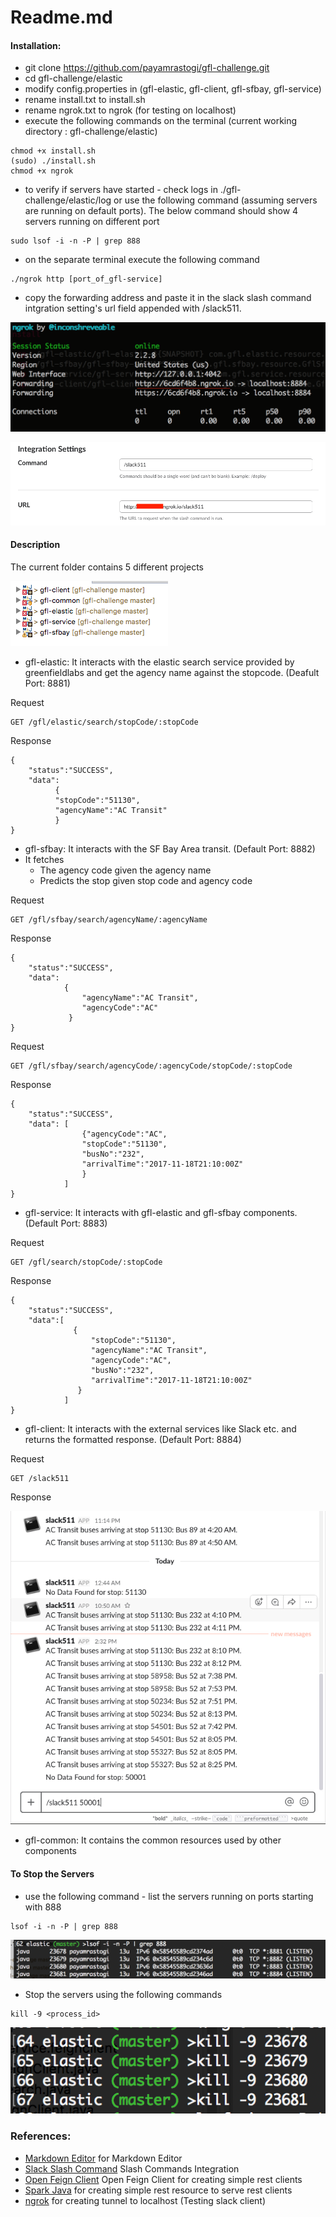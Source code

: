 # Readme.md

#### Installation:

 * git clone https://github.com/payamrastogi/gfl-challenge.git
 * cd gfl-challenge/elastic
 * modify config.properties in (gfl-elastic, gfl-client, gfl-sfbay, gfl-service)
 * rename install.txt to install.sh
 * rename ngrok.txt to ngrok (for testing on localhost)
 * execute the following commands on the terminal (current working directory : gfl-challenge/elastic)
```
chmod +x install.sh
(sudo) ./install.sh
chmod +x ngrok
```

* to verify if servers have started - check logs in ./gfl-challenge/elastic/log or use the following command (assuming servers are running on default ports).  The below command should show 4 servers running on different port

```
sudo lsof -i -n -P | grep 888
```

 * on the separate terminal execute the following command
 ``` 
 ./ngrok http [port_of_gfl-service]
 ```
 * copy the forwarding address and paste it in the slack slash command intgration setting's url field appended with /slack511.

![ngrok](https://github.com/payamrastogi/gfl-challenge/blob/master/elastic/screenshots/Screenshot%202017-11-18%2015.13.18.png "ngrok")

![slack slash command](https://github.com/payamrastogi/gfl-challenge/blob/master/elastic/screenshots/Screenshot%202017-11-18%2015.14.35.png "slash command")


#### Description

The current folder contains 5 different projects

![components](https://github.com/payamrastogi/gfl-challenge/blob/master/elastic/screenshots/Screenshot%202017-11-18%2015.17.54.png "components")

* gfl-elastic:  It interacts with the  elastic search service provided by greenfieldlabs and get the agency name against the stopcode. (Deafult Port: 8881)

Request
```
GET /gfl/elastic/search/stopCode/:stopCode
```
Response
```
{
	"status":"SUCCESS",
	"data":
          {
          "stopCode":"51130",
          "agencyName":"AC Transit"
          }
}
```

* gfl-sfbay: It interacts with the SF Bay Area transit. (Default Port: 8882)
* It fetches 
   - The agency code given the agency name
   - Predicts the stop given stop code and agency code

Request

```
GET /gfl/sfbay/search/agencyName/:agencyName
```
Response
```
{
	"status":"SUCCESS",
    "data":
    		{
    			"agencyName":"AC Transit",
                "agencyCode":"AC"
             }
}
```

Request
```
GET /gfl/sfbay/search/agencyCode/:agencyCode/stopCode/:stopCode
```

Response
```
{
	"status":"SUCCESS",
    "data":	[
    			{"agencyCode":"AC",
                "stopCode":"51130",
                "busNo":"232",
                "arrivalTime":"2017-11-18T21:10:00Z"
                }
            ]
}
```

* gfl-service: It interacts with gfl-elastic and gfl-sfbay components. (Default Port: 8883)

Request
```
GET /gfl/search/stopCode/:stopCode
```

Response
```
{
	"status":"SUCCESS",
    "data":[
              {
                  "stopCode":"51130",
                  "agencyName":"AC Transit",
                  "agencyCode":"AC",
                  "busNo":"232",
                  "arrivalTime":"2017-11-18T21:10:00Z"
               }
            ]
}
```
* gfl-client: It interacts with the external services like Slack etc. and returns the formatted response. (Default Port: 8884)

Request
```
GET /slack511
```

Response

![response to slack](https://github.com/payamrastogi/gfl-challenge/blob/master/elastic/screenshots/Screenshot%202017-11-18%2014.49.52.png "response")

* gfl-common: It contains the common resources used by other components

#### To Stop the Servers
* use the following command - list the servers running on ports starting with 888 
```
lsof -i -n -P | grep 888

```
![list server running on port](https://github.com/payamrastogi/gfl-challenge/blob/master/elastic/screenshots/Screenshot%202017-11-18%2016.24.27.png "list servers")

* Stop the servers using the following commands

```
kill -9 <process_id>
```
![kill servers](https://github.com/payamrastogi/gfl-challenge/blob/master/elastic/screenshots/Screenshot%202017-11-18%2016.24.50.png "kill servers")

### References:

 * [Markdown Editor](https://jbt.github.io/markdown-editor/) for Markdown Editor
 * [Slack Slash Command](https://api.slack.com/slash-commands) Slash Commands Integration
 * [Open Feign Client](https://github.com/OpenFeign/feign) Open Feign Client for creating simple rest clients
 * [Spark Java](http://sparkjava.com) for creating simple rest resource to serve rest clients
 * [ngrok](https://ngrok.com) for creating tunnel to localhost (Testing slack client)

